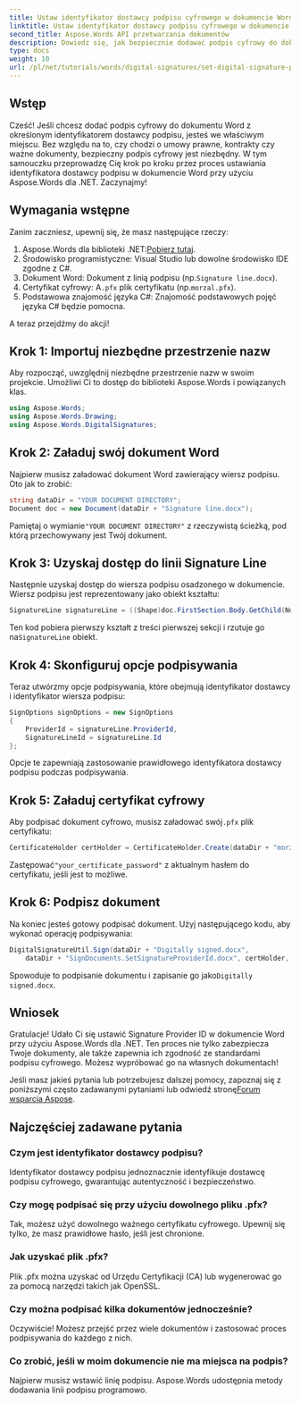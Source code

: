 ```yaml
---
title: Ustaw identyfikator dostawcy podpisu cyfrowego w dokumencie Word
linktitle: Ustaw identyfikator dostawcy podpisu cyfrowego w dokumencie Word
second_title: Aspose.Words API przetwarzania dokumentów
description: Dowiedz się, jak bezpiecznie dodawać podpis cyfrowy do dokumentów Word przy użyciu określonego identyfikatora dostawcy podpisu za pomocą Aspose.Words for .NET.
type: docs
weight: 10
url: /pl/net/tutorials/words/digital-signatures/set-digital-signature-provider-id/
---
```

## Wstęp

Cześć! Jeśli chcesz dodać podpis cyfrowy do dokumentu Word z określonym identyfikatorem dostawcy podpisu, jesteś we właściwym miejscu. Bez względu na to, czy chodzi o umowy prawne, kontrakty czy ważne dokumenty, bezpieczny podpis cyfrowy jest niezbędny. W tym samouczku przeprowadzę Cię krok po kroku przez proces ustawiania identyfikatora dostawcy podpisu w dokumencie Word przy użyciu Aspose.Words dla .NET. Zaczynajmy!

## Wymagania wstępne

Zanim zaczniesz, upewnij się, że masz następujące rzeczy:

1.  Aspose.Words dla biblioteki .NET:[Pobierz tutaj](https://releases.aspose.com/words/net/).
2. Środowisko programistyczne: Visual Studio lub dowolne środowisko IDE zgodne z C#.
3.  Dokument Word: Dokument z linią podpisu (np.`Signature line.docx`).
4.  Certyfikat cyfrowy: A`.pfx` plik certyfikatu (np.`morzal.pfx`).
5. Podstawowa znajomość języka C#: Znajomość podstawowych pojęć języka C# będzie pomocna.

A teraz przejdźmy do akcji!

## Krok 1: Importuj niezbędne przestrzenie nazw

Aby rozpocząć, uwzględnij niezbędne przestrzenie nazw w swoim projekcie. Umożliwi Ci to dostęp do biblioteki Aspose.Words i powiązanych klas.

```csharp
using Aspose.Words;
using Aspose.Words.Drawing;
using Aspose.Words.DigitalSignatures;
```

## Krok 2: Załaduj swój dokument Word

Najpierw musisz załadować dokument Word zawierający wiersz podpisu. Oto jak to zrobić:

```csharp
string dataDir = "YOUR DOCUMENT DIRECTORY";
Document doc = new Document(dataDir + "Signature line.docx");
```

 Pamiętaj o wymianie`"YOUR DOCUMENT DIRECTORY"` z rzeczywistą ścieżką, pod którą przechowywany jest Twój dokument.

## Krok 3: Uzyskaj dostęp do linii Signature Line

Następnie uzyskaj dostęp do wiersza podpisu osadzonego w dokumencie. Wiersz podpisu jest reprezentowany jako obiekt kształtu:

```csharp
SignatureLine signatureLine = ((Shape)doc.FirstSection.Body.GetChild(NodeType.Shape, 0, true)).SignatureLine;
```

 Ten kod pobiera pierwszy kształt z treści pierwszej sekcji i rzutuje go na`SignatureLine` obiekt.

## Krok 4: Skonfiguruj opcje podpisywania

Teraz utwórzmy opcje podpisywania, które obejmują identyfikator dostawcy i identyfikator wiersza podpisu:

```csharp
SignOptions signOptions = new SignOptions
{
    ProviderId = signatureLine.ProviderId,
    SignatureLineId = signatureLine.Id
};
```

Opcje te zapewniają zastosowanie prawidłowego identyfikatora dostawcy podpisu podczas podpisywania.

## Krok 5: Załaduj certyfikat cyfrowy

 Aby podpisać dokument cyfrowo, musisz załadować swój`.pfx` plik certyfikatu:

```csharp
CertificateHolder certHolder = CertificateHolder.Create(dataDir + "morzal.pfx", "your_certificate_password");
```

 Zastępować`"your_certificate_password"` z aktualnym hasłem do certyfikatu, jeśli jest to możliwe.

## Krok 6: Podpisz dokument

Na koniec jesteś gotowy podpisać dokument. Użyj następującego kodu, aby wykonać operację podpisywania:

```csharp
DigitalSignatureUtil.Sign(dataDir + "Digitally signed.docx",
    dataDir + "SignDocuments.SetSignatureProviderId.docx", certHolder, signOptions);
```

 Spowoduje to podpisanie dokumentu i zapisanie go jako`Digitally signed.docx`.

## Wniosek

Gratulacje! Udało Ci się ustawić Signature Provider ID w dokumencie Word przy użyciu Aspose.Words dla .NET. Ten proces nie tylko zabezpiecza Twoje dokumenty, ale także zapewnia ich zgodność ze standardami podpisu cyfrowego. Możesz wypróbować go na własnych dokumentach!

 Jeśli masz jakieś pytania lub potrzebujesz dalszej pomocy, zapoznaj się z poniższymi często zadawanymi pytaniami lub odwiedź stronę[Forum wsparcia Aspose](https://forum.aspose.com/c/words/8).

## Najczęściej zadawane pytania

### Czym jest identyfikator dostawcy podpisu?

Identyfikator dostawcy podpisu jednoznacznie identyfikuje dostawcę podpisu cyfrowego, gwarantując autentyczność i bezpieczeństwo.

### Czy mogę podpisać się przy użyciu dowolnego pliku .pfx?

Tak, możesz użyć dowolnego ważnego certyfikatu cyfrowego. Upewnij się tylko, że masz prawidłowe hasło, jeśli jest chronione.

### Jak uzyskać plik .pfx?

Plik .pfx można uzyskać od Urzędu Certyfikacji (CA) lub wygenerować go za pomocą narzędzi takich jak OpenSSL.

### Czy można podpisać kilka dokumentów jednocześnie?

Oczywiście! Możesz przejść przez wiele dokumentów i zastosować proces podpisywania do każdego z nich.

### Co zrobić, jeśli w moim dokumencie nie ma miejsca na podpis?

Najpierw musisz wstawić linię podpisu. Aspose.Words udostępnia metody dodawania linii podpisu programowo.